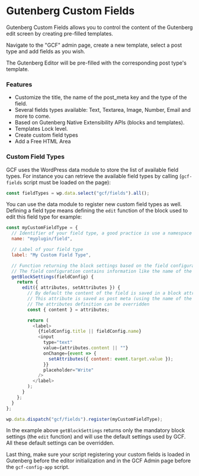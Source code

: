 # Gutenberg Custom Fields

Gutenberg Custom Fields allows you to control the content of the Gutenberg edit screen by creating pre-filled templates.

Navigate to the "GCF" admin page, create a new template, select a post type and add fields as you wish.

The Gutenberg Editor will be pre-filled with the corresponding post type's template.

### Features

* Customize the title, the name of the post_meta key and the type of the field.
* Several fields types available: Text, Textarea, Image, Number, Email and more to come.
* Based on Gutenberg Native Extensibility APIs (blocks and templates).
* Templates Lock level.
* Create custom field types
* Add a Free HTML Area

### Custom Field Types

GCF uses the WordPress data module to store the list of available field types. For instance you can retrieve the available field types by calling (`gcf-fields` script must be loaded on the page):

```js
const fieldTypes = wp.data.select("gcf/fields").all();
```

You can use the data module to register new custom field types as well. Defining a field type means defining the `edit` function of the block used to edit this field type for example:

```js
const myCustomFieldType = {
  // Identifier of your field type, a good practice is use a namespace
  name: "myplugin/field",

  // Label of your field type
  label: "My Custom Field Type",

  // Function returning the block settings based on the field configuration
  // The field configuration contains information like the name of the field, the title etc...
  getBlockSettings(fieldConfig) {
    return {
      edit({ attributes, setAttributes }) {
        // By default the content of the field is saved in a block attribute name "content"
        // This attribute is saved as post meta (using the name of the field)
        // The attributes definition can be overridden
        const { content } = attributes;

        return (
          <label>
            {fieldConfig.title || fieldConfig.name}
            <input
              type="text"
              value={attributes.content || ""}
              onChange={event => {
                setAttributes({ content: event.target.value });
              }}
              placeholder="Write"
            />
          </label>
        );
      }
    };
  }
};

wp.data.dispatch("gcf/fields").register(myCustomFieldType);
```

In the example above `getBlockSettings` returns only the mandatory block settings (the `edit` function) and will use the default settings used by GCF. All these default settings can be overridden.

Last thing, make sure your script registering your custom fields is loaded in Gutenberg before the editor initialization and in the GCF Admin page before the `gcf-config-app` script.

